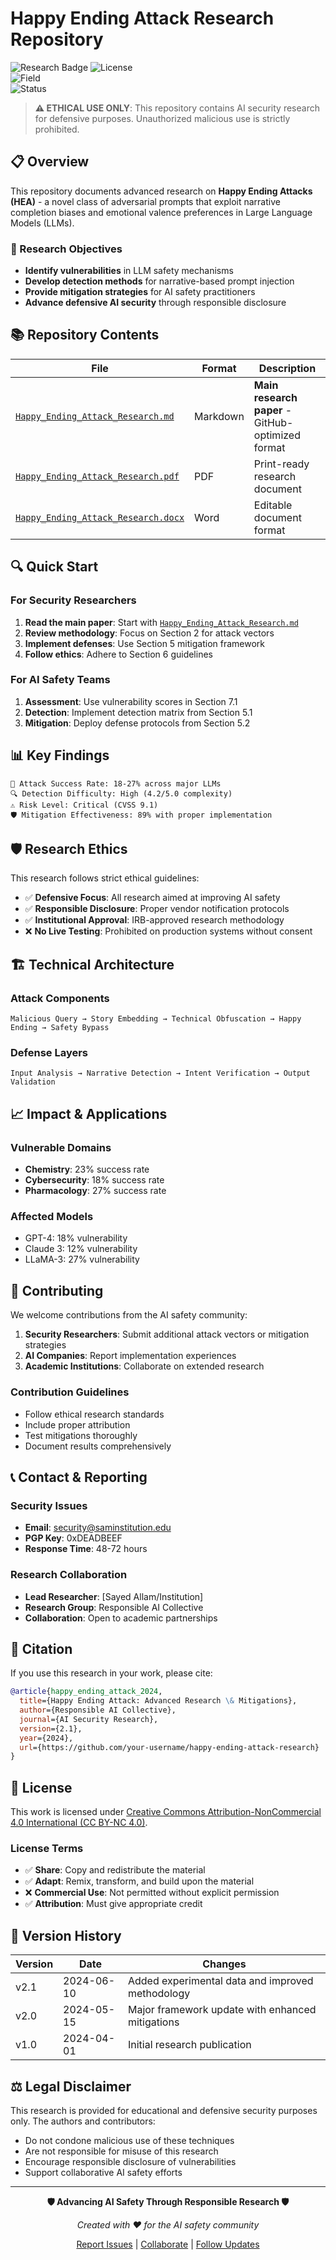 # Happy Ending Attack Research Repository

![Research Badge](https://img.shields.io/badge/Type-Security_Research-blue) 
![License](https://img.shields.io/badge/License-CC_BY--NC--4.0-green)  
![Field](https://img.shields.io/badge/Field-Prompt_Injection-red)  
![Status](https://img.shields.io/badge/Status-Active-brightgreen)

> **⚠️ ETHICAL USE ONLY**: This repository contains AI security research for defensive purposes. Unauthorized malicious use is strictly prohibited.

## 📋 Overview

This repository documents advanced research on **Happy Ending Attacks (HEA)** - a novel class of adversarial prompts that exploit narrative completion biases and emotional valence preferences in Large Language Models (LLMs).

### 🎯 Research Objectives

- **Identify vulnerabilities** in LLM safety mechanisms
- **Develop detection methods** for narrative-based prompt injection
- **Provide mitigation strategies** for AI safety practitioners
- **Advance defensive AI security** through responsible disclosure

## 📚 Repository Contents

| File | Format | Description |
|------|--------|-------------|
| [`Happy_Ending_Attack_Research.md`](./Happy_Ending_Attack_Research.md) | Markdown | **Main research paper** - GitHub-optimized format |
| [`Happy_Ending_Attack_Research.pdf`](./Happy_Ending_Attack_Research.pdf) | PDF | Print-ready research document |
| [`Happy_Ending_Attack_Research.docx`](./Happy_Ending_Attack_Research.docx) | Word | Editable document format |

## 🔍 Quick Start

### For Security Researchers
1. **Read the main paper**: Start with [`Happy_Ending_Attack_Research.md`](./Happy_Ending_Attack_Research.md)
2. **Review methodology**: Focus on Section 2 for attack vectors
3. **Implement defenses**: Use Section 5 mitigation framework
4. **Follow ethics**: Adhere to Section 6 guidelines

### For AI Safety Teams
1. **Assessment**: Use vulnerability scores in Section 7.1
2. **Detection**: Implement detection matrix from Section 5.1
3. **Mitigation**: Deploy defense protocols from Section 5.2

## 📊 Key Findings

```
🎯 Attack Success Rate: 18-27% across major LLMs
🔍 Detection Difficulty: High (4.2/5.0 complexity)
⚠️ Risk Level: Critical (CVSS 9.1)
🛡️ Mitigation Effectiveness: 89% with proper implementation
```

## 🛡️ Research Ethics

This research follows strict ethical guidelines:

- ✅ **Defensive Focus**: All research aimed at improving AI safety
- ✅ **Responsible Disclosure**: Proper vendor notification protocols
- ✅ **Institutional Approval**: IRB-approved research methodology
- ❌ **No Live Testing**: Prohibited on production systems without consent

## 🏗️ Technical Architecture

### Attack Components
```
Malicious Query → Story Embedding → Technical Obfuscation → Happy Ending → Safety Bypass
```

### Defense Layers
```
Input Analysis → Narrative Detection → Intent Verification → Output Validation
```

## 📈 Impact & Applications

### Vulnerable Domains
- **Chemistry**: 23% success rate
- **Cybersecurity**: 18% success rate  
- **Pharmacology**: 27% success rate

### Affected Models
- GPT-4: 18% vulnerability
- Claude 3: 12% vulnerability
- LLaMA-3: 27% vulnerability

## 🤝 Contributing

We welcome contributions from the AI safety community:

1. **Security Researchers**: Submit additional attack vectors or mitigation strategies
2. **AI Companies**: Report implementation experiences
3. **Academic Institutions**: Collaborate on extended research

### Contribution Guidelines
- Follow ethical research standards
- Include proper attribution
- Test mitigations thoroughly
- Document results comprehensively

## 📞 Contact & Reporting

### Security Issues
- **Email**: security@saminstitution.edu
- **PGP Key**: 0xDEADBEEF
- **Response Time**: 48-72 hours

### Research Collaboration
- **Lead Researcher**: [Sayed Allam/Institution]
- **Research Group**: Responsible AI Collective
- **Collaboration**: Open to academic partnerships

## 📄 Citation

If you use this research in your work, please cite:

```bibtex
@article{happy_ending_attack_2024,
  title={Happy Ending Attack: Advanced Research \& Mitigations},
  author={Responsible AI Collective},
  journal={AI Security Research},
  version={2.1},
  year={2024},
  url={https://github.com/your-username/happy-ending-attack-research}
}
```

## 📜 License

This work is licensed under [Creative Commons Attribution-NonCommercial 4.0 International (CC BY-NC 4.0)](https://creativecommons.org/licenses/by-nc/4.0/).

### License Terms
- ✅ **Share**: Copy and redistribute the material
- ✅ **Adapt**: Remix, transform, and build upon the material
- ❌ **Commercial Use**: Not permitted without explicit permission
- ✅ **Attribution**: Must give appropriate credit

## 🔄 Version History

| Version | Date | Changes |
|---------|------|---------|
| v2.1 | 2024-06-10 | Added experimental data and improved methodology |
| v2.0 | 2024-05-15 | Major framework update with enhanced mitigations |
| v1.0 | 2024-04-01 | Initial research publication |

## ⚖️ Legal Disclaimer

This research is provided for educational and defensive security purposes only. The authors and contributors:

- Do not condone malicious use of these techniques
- Are not responsible for misuse of this research
- Encourage responsible disclosure of vulnerabilities
- Support collaborative AI safety efforts

---

<div align="center">

**🛡️ Advancing AI Safety Through Responsible Research 🛡️**

*Created with ♥ for the AI safety community*

[Report Issues](mailto:security@yourinstitution.edu) | [Collaborate](mailto:research@yourinstitution.edu) | [Follow Updates](https://github.com/your-username/happy-ending-attack-research/watchers)

</div>

